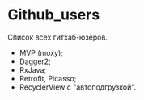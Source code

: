 # Github_users
Список всех гитхаб-юзеров.
- MVP (moxy);
- Dagger2;
- RxJava;
- Retrofit, Picasso;
- RecyclerView с "автоподгрузкой".
